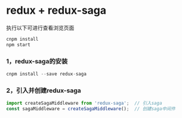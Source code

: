 # redux + redux-saga
执行以下可进行查看浏览页面
```javascript
cnpm install
npm start
```
### 1，redux-saga的安装
```javascript
cnpm install --save redux-saga
```
### 2，引入并创建redux-saga
```javascript
import createSagaMiddleware from 'redux-saga';  // 引入saga
const sagaMiddleware = createSagaMiddleware();  // 创建saga中间件
```